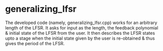 # generalizing_lfsr
The developed code (namely, generalizing_lfsr.cpp) works for an arbitrary length of the LFSR. It asks for input as the length, the feedback polynomial &amp; initial state of the LFSR from the user. It then describes the LFSR states upto a stage when the initial state given by the user is re-obtained &amp; thus gives the period of the LFSR. 
